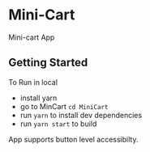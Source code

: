 

# Mini-Cart

Mini-cart App 

## Getting Started 

To Run in local 
 
 - install yarn 
 - go to MinCart `cd MiniCart`
 - run `yarn` to install dev dependencies 
 - run `yarn start` to build 


App supports button level accessibilty. 
	
    